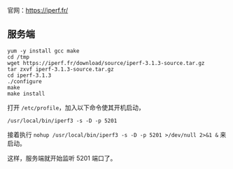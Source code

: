 官网：<https://iperf.fr/>

## 服务端

```shell
yum -y install gcc make
cd /tmp
wget https://iperf.fr/download/source/iperf-3.1.3-source.tar.gz
tar zxvf iperf-3.1.3-source.tar.gz
cd iperf-3.1.3
./configure
make
make install
```

打开 `/etc/profile`，加入以下命令使其开机启动，

```shell
/usr/local/bin/iperf3 -s -D -p 5201
```

接着执行 `nohup /usr/local/bin/iperf3 -s -D -p 5201 >/dev/null 2>&1 &` 来启动。

这样，服务端就开始监听 5201 端口了。

